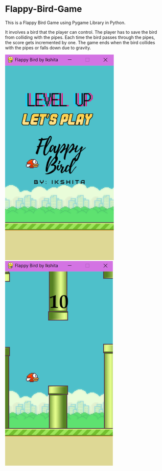 # Flappy-Bird-Game
This is a Flappy Bird Game using Pygame Library in Python.

It involves a bird that the player can control. The player has to save the bird from colliding with the pipes. Each time the bird passes through the pipes, the score gets incremented by one. The game ends when the bird collides with the pipes or falls down due to gravity.

<img src="https://github.com/Ikshita23/Flappy-Bird-Game/blob/main/Screenshot%201.png">

<img src="https://github.com/Ikshita23/Flappy-Bird-Game/blob/main/Screenshot%202.png">
